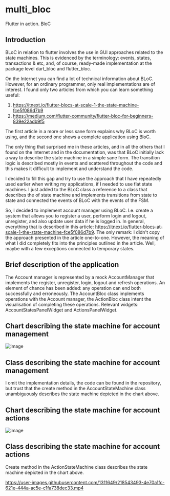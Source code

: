 # multi_bloc

Flutter in action. BloC

## Introduction

BLoC in relation to flutter involves the use in GUI approaches related to the state machines. This is evidenced by the terminology: events, states, transactions & etc, and, of course, ready-made implementation at the package level dart_bloc and flutter_bloc.

On the Internet you can find a lot of technical information about BLoC. However, for an ordinary programmer, only real implementations are of interest. I found only two articles from which you can learn something useful:

1) https://itnext.io/flutter-blocs-at-scale-1-the-state-machine-fce5f086d7b9 
2) https://medium.com/flutter-community/flutter-bloc-for-beginners-839e22adb9f5

The first article in a more or less sane form explains why BLoC is worth using, and the second one shows a complete application using BloC.

The only thing that surprised me in these articles, and in all the others that I found on the Internet and in the documentation, was that BLoC initially lack a way to describe the state machine in a simple sane form. The transition logic is described mostly in events and scattered throughout the code and this makes it difficult to implement and understand the code.

I decided to fill this gap and try to use the approach that I have repeatedly used earlier when writing my applications, if I needed to use flat state machines. I just added to the BLoC class a reference to a class that describes the of state machine and implements transitions from state to state and connected the events of BLoC with the events of the FSM.

So, I decided to implement account manager using BLoC. I.e. create a system that allows you to register a user, perform login and logout, unregister, and also update user data if he is logged in. In general, everything that is described in this article: https://itnext.io/flutter-blocs-at-scale-1-the-state-machine-fce5f086d7b9. The only remark: I didn't copy the approach presented in the article one-to-one. However, the meaning of what I did completely fits into the principles outlined in the article. Well, maybe with a few exceptions connected to temporary states.

## Brief description of the application

The Account manager is represented by a mock AccountManager that implements the register, unregister, login, logout and refresh operations. An element of chance has been added: any operation can end both successfully and erroneously.
The AccountBloc class implements operations with the Account manager, the ActionBloc class intent the visualisation of completing these operations. Relevant widgets: AccountStatesPanelWidget and ActionsPanelWidget.

## Chart describing the state machine for account management

![image](https://user-images.githubusercontent.com/1311649/218328383-fbb6c85b-b7be-4785-b5c8-d775574e2aaf.png)

## Class describing the state machine for account management

I omit the implementation details, the code can be found in the repository, but trust that the create method in the AccountStateMachine class unambiguously describes the state machine depicted in the chart above.

## Chart describing the state machine for account actions

![image](https://user-images.githubusercontent.com/1311649/218328740-2d810278-b874-416c-8fab-b43b4d955ea4.png)

## Class describing the state machine for account actions

Create method in the ActionStateMachine class describes the state machine depicted in the chart above.





https://user-images.githubusercontent.com/1311649/218543493-4e70a1fc-621e-444a-ac5e-c1fa738dec33.mp4

